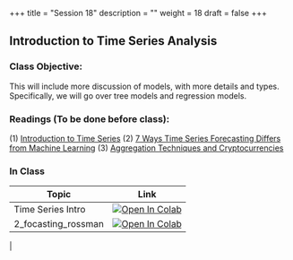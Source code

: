 +++
title = "Session 18"
description = ""
weight = 18
draft = false
+++

## Introduction to Time Series Analysis

### Class Objective:

This will include more discussion of models, with more details and types. Specifically, we will go over tree models and regression models.

### Readings (To be done before class):
(1) [Introduction to Time Series](https://www.youtube.com/watch?v=d4Sn6ny_5LI)
(2) [7 Ways Time Series Forecasting Differs from Machine Learning](https://www.datascience.com/blog/time-series-forecasting-machine-learning-differences)
(3) [Aggregation Techniques and Cryptocurrencies](https://medium.com/python-data/time-series-aggregation-techniques-with-python-a-look-at-major-cryptocurrencies-a9eb1dd49c1b)

### In Class
|    <center>   Topic   </center>     |   <center>  Link  </center>     |
| :--------------- |:------------|
|  Time Series Intro | [![Open In Colab](https://colab.research.google.com/assets/colab-badge.svg)](https://colab.research.google.com/github/rpi-techfundamentals/spring2019-materials/blob/master/09-intro-timeseries/1_time_series.ipynb)  |
|  2_focasting_rossman  | [![Open In Colab](https://colab.research.google.com/assets/colab-badge.svg)](https://colab.research.google.com/github/rpi-techfundamentals/spring2019-materials/blob/master/09-intro-timeseries/2_focasting_rossman.ipynb) |
|
